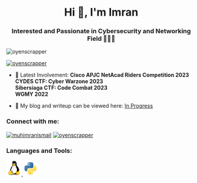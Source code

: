 <h1 align="center">Hi 👋, I'm Imran</h1>
<h3 align="center">Interested and Passionate in Cybersecurity and Networking Field 💪💪💪</h3>

<p align="left"> <img src="https://komarev.com/ghpvc/?username=oyenscrapper&label=Profile%20views&color=0e75b6&style=flat" alt="oyenscrapper" /> </p>

<p align="left"> <a href="https://github.com/ryo-ma/github-profile-trophy"><img src="https://github-profile-trophy.vercel.app/?username=oyenscrapper" alt="oyenscrapper" /></a> </p>

- 📝 Latest Involvement: 
    **Cisco APJC NetAcad Riders Competition 2023**  
    **CYDES CTF: Cyber Warzone 2023**  
    **Sibersiaga CTF: Code Combat 2023**  
    **WGMY 2022**  

- 📄 My blog and writeup can be viewed here: [In Progress](https://www.google.com)

<h3 align="left">Connect with me:</h3>
<p align="left">
<a href="https://linkedin.com/in/muhimranismail" target="blank"><img align="center" src="https://raw.githubusercontent.com/rahuldkjain/github-profile-readme-generator/master/src/images/icons/Social/linked-in-alt.svg" alt="muhimranismail" height="30" width="40" /></a>
<a href="https://discord.gg/oyenscrapper" target="blank"><img align="center" src="https://raw.githubusercontent.com/rahuldkjain/github-profile-readme-generator/master/src/images/icons/Social/discord.svg" alt="oyenscrapper" height="30" width="40" /></a>
</p>

<h3 align="left">Languages and Tools:</h3>
<p align="left"> <a href="https://www.linux.org/" target="_blank" rel="noreferrer"> <img src="https://raw.githubusercontent.com/devicons/devicon/master/icons/linux/linux-original.svg" alt="linux" width="40" height="40"/> </a> <a href="https://www.python.org" target="_blank" rel="noreferrer"> <img src="https://raw.githubusercontent.com/devicons/devicon/master/icons/python/python-original.svg" alt="python" width="40" height="40"/> </a> </p>

